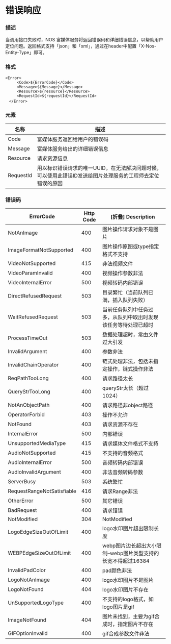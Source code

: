 # 错误响应

### **描述**

当调用接口失败时，NOS 富媒体服务将返回错误码和详细错误信息，以帮助用户定位问题。返回格式支持「json」和「xml」，通过在header中配置「X-Nos-Entity-Type」即可。

### **格式**
    <Error>
         <Code>${ErrorCode}</Code>
         <Message>${Message}</Message>
         <Resource>${resource}</Resource>
         <RequestId>${requestId}</RequestId>
    　</Error>

### **元素**
|**名称** |                                  **描述**                                          |
|---------|------------------------------------------------------------------------------------|
|Code     |富媒体服务返回给用户的错误码                                                        |
|Message  |富媒体服务给出的详细错误信息                                                        |
|Resource |请求资源信息                                                                        |
|RequestId|用以标识错误请求的唯一UUID，在无法解决问题时候，可以使用此错误ID发送给图片处理服务的工程师去定位错误的原因

### **错误码**

|    **ErrorCode**         |**Http Code** |	                **[折叠]  Description**                       |
|--------------------------|--------------|---------------------------------------------------------------|
|NotAnImage	               |      400     |图片操作请求对象不是图片                                       |
|ImageFormatNotSupported   |	  400	  |图片操作原图或type指定格式不支持                               |
|VideoNotSupported         |      415     |非法视频文件                                                   |
|VideoParamInvalid         |      400     |视频操作参数非法                                               |
|VideoInternalError	       |      500     |视频转码内部错误                                               |
|DirectRefusedRequest	   |      503     |目录繁忙（当前队列已满，插入队列失败）                         |
|WaitRefusedRequest        |      503	  |当前任务队列中任务过多，从队列中取出时发现该任务等待处理已超时 |
|ProcessTimeOut	           |      503	  |数据处理超时，常由文件过大引发                                 |
|InvalidArgument	       |      400	  |参数非法                                                       |
|InvalidChainOperator	   |      400	  |链式处理非法，包括未指定操作，链式操作非法                     |
|ReqPathTooLong     	   |      400	  |请求路径太长                                                   |
|QueryStrTooLong	       |      400	  |queryStr太长（超过1024）                                       |
|NotAnObjectPath	       |      400	  |请求路径非object路径                                           |
|OperatorForbid	           |      403	  |操作不允许                                                     |
|NotFound	               |      403	  |请求资源不存在                                                 |
|InternalError	           |      500	  |内部错误                                                       |
|UnsupportedMediaType	   |      415	  |请求媒体文件格式不支持                                         |
|AudioNotSupported	       |      415	  |不支持的音频格式                                               |
|AudioInternalError	       |      500	  |音频转码内部错误                                               |
|AudioInvalidArgument	   |      400	  |非法音频转码参数                                               |
|ServerBusy	               |      503	  |系统繁忙                                                       |
|RequestRangeNotSatisfiable|	  416	  |请求Range非法                                                  |
|OtherError	               |      500	  |其它错误                                                       |
|BadRequest	               |      400	  |请求错误                                                       |
|NotModified	           |      304	  |NotModified                                                    |
|LogoEdgeSizeOutOfLimit	   |      400	  |logo水印图片超出限制长度                                       |
|WEBPEdgeSizeOutOfLimit	   |      400	  |webp图片边长超出大小限制–webp图片类型支持的长宽不得超过16384   |
|InvalidPadColor	       |      400	  |pad颜色非法                                                    |
|LogoNotAnImage	           |      400	  |logo水印图片不是图片                                           |
|LogoNotFound	           |      404	  |logo水印图片不存在                                             |
|UnSupportedLogoType	   |      400	  |不支持的logo格式，如logo图片是gif                              |
|ImageNotFound	           |      404	  |图片未找到，主要为gif合成时，指定图片不存在                    |
|GIFOptionInvalid	       |      400	  |gif合成参数文件非法                                            |




